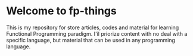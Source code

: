 # Welcome to fp-things

This is my repository for store articles, codes and material for learning Functional Programming paradigm.
I'il priorize content with no deal with a specific language, but material that can be used in any programming language.
